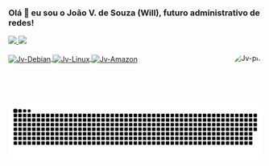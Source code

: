 ### Olá 👋 eu sou o João V. de Souza (Will), futuro administrativo de redes!

<div align="left">
  <a href="https://github.com/jvwill">
  <img height="160em" src="https://github-readme-stats.vercel.app/api?username=jvwill&show_icons=true&icon_color=00BFFF&border_color=000000&theme=radical&include_all_commits=true&count_private=true&border_radius=20"/>
  <img height="120em" src="https://github-readme-stats.vercel.app/api/top-langs/?username=jvwill&layout=compact&langs_count=7&theme=radical&icon_color=00BFFF&border_color=000000&border_radius=20"/>
</div>
  <div style="display: inline_block"><br>
        <img align="center" alt="Jv-Debian" height="50" width="50" src="https://cdn.jsdelivr.net/gh/devicons/devicon/icons/debian/debian-plain.svg">
        <img align="center" alt="Jv-Linux" height="50" width="50" src="https://cdn.jsdelivr.net/gh/devicons/devicon/icons/linux/linux-original.svg">
        <img align="center" alt="Jv-Amazon" height="50" width="50" src="https://cdn.jsdelivr.net/gh/devicons/devicon/icons/amazonwebservices/amazonwebservices-original.svg">
       <img align="right" alt="Jv-pic" height="100" style="border-radius:50px;" src="https://avatars.githubusercontent.com/u/61891017?v=4">
</div>
  
  ##
  
![Snake animation](https://github.com/jvwill/jvwill/blob/output/github-contribution-grid-snake.svg)

  <!-- 
  
   Backup de codigos e informações futuras

   <img align="center" alt="Jv-Debian" height="50" width="50" src="https://cdn.jsdelivr.net/gh/devicons/devicon/icons/debian/debian-plain.svg">
   <img align="center" alt="Jv-Linux" height="50" width="50" src="https://cdn.jsdelivr.net/gh/devicons/devicon/icons/linux/linux-original.svg">
   <img align="center" alt="Jv-Amazon" height="50" width="50" src="https://cdn.jsdelivr.net/gh/devicons/devicon/icons/amazonwebservices/amazonwebservices-original.svg">
   <img align="center" alt="Jv-Docker" height="50" width="50" src="https://cdn.jsdelivr.net/gh/devicons/devicon/icons/docker/docker-original-wordmark.svg">
   <img align="center" alt="Jv-GoogleCloud" height="50" width="50" src="https://cdn.jsdelivr.net/gh/devicons/devicon/icons/googlecloud/googlecloud-original.svg">
   <img align="center" alt="Jv-Ubuntu" height="50" width="50" src="https://cdn.jsdelivr.net/gh/devicons/devicon/icons/ubuntu/ubuntu-plain.svg">
   <img align="center" alt="Jv-****" height="50" width="50" src="https://cdn.jsdelivr.net/gh/devicons/devicon/icons/kubernetes/kubernetes-plain.svg"> 
   
  themes: dark, radical, merko, gruvbox, tokyonight, onedark, cobalt, synthwave, highcontrast, dracula
  -->
